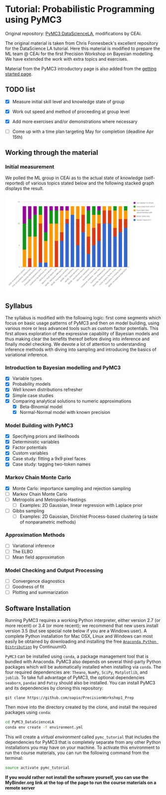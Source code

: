# Tutorial: Probabilistic Programming using PyMC3 

Original repository: [PyMC3 DataScienceLA](https://github.com/fonnesbeck/PyMC3_DataScienceLA), modifications by CEAi.

The original material is taken from Chris Fonnesbeck's excellent repository for the DataScience LA tutorial.  Here this material is modified to prepare the ML team @ CEAi for the first Precision Workshop on Bayesian modelling.  We have extended the work with extra topics and exercises.

Material from the PyMC3 introductory page is also added from the [getting started page](https://github.com/pymc-devs/pymc3/blob/master/docs/source/notebooks/getting_started.ipynb).

## TODO list

- [x] Measure initial skill level and knowledge state of group
- [x] Work out speed and method of proceeding at group level
- [x] Add more exercises and/or demonstrations where necessary
- [ ] Come up with a time plan targeting May for completion (deadline Apr 15th)


## Working through the material

### Initial measurement
We polled the ML group in CEAi as to the actual state of knowledge (self-reported) of various topics stated below and the following stacked graph displays the result.

![Initial group level of knowledge](initial_group_level.png)

## Syllabus

The syllabus is modified with the following logic: first come segments which focus on basic usage patterns of PyMC3 and then on model building, using various more or less advanced tools such as custom factor potentials.  This first allows exploration of the expressive capability of Bayesian models and thus making clear the benefits thereof before diving into inference and finally model checking.  We devote a lot of attention to understanding inference methods with diving into sampling and introducing the basics of variational inference.


### Introduction to Bayesian modelling and PyMC3

- [x] Variable types
- [x] Probability models
- [x] Well known distributions refresher
- [x] Simple case studies
- [x] Comparing analytical solutions to numeric approximations
  - [x] Beta-Binomial model
  - [x] Normal-Normal model with known precision

### Model Building with PyMC3

- [x] Specifying priors and likelihoods
- [x] Deterministic variables
- [x] Factor potentials
- [x] Custom variables
- [x] Case study: fitting a 9x9 pixel faces
- [x] Case study: tagging two-token names

### Markov Chain Monte Carlo

- [x] Monte Carlo: importance sampling and rejection sampling
- [ ] Markov Chain Monte Carlo
- [ ] Metropolis and Metropolis-Hastings
  - [ ] Examples: 2D Gaussian, linear regression with Laplace prior
- [ ] Gibbs sampling
  - [ ] Examples: 2D Gaussian, Dirichlet Process-based clustering (a taste of nonparametric methods)

### Approximation Methods

- [ ] Variational inference
- [ ] The ELBO
- [ ] Mean field approximation

### Model Checking and Output Processing

- [ ] Convergence diagnostics
- [ ] Goodness of fit
- [ ] Plotting and summarization

## Software Installation

Running PyMC3 requires a working Python interpreter, either version 2.7 (or more recent) or 3.4 (or more recent); we recommend that new users install version 3.5 (but see special note below if you are a Windows user). A complete Python installation for Mac OSX, Linux and Windows can most easily be obtained by downloading and installing the free [`Anaconda Python Distribution`](https://www.continuum.io/downloads) by ContinuumIO. 

`PyMC3` can be installed using `conda`, a package management tool that is bundled with Anaconda. PyMC3 also depends on several third-party Python packages which will be automatically installed when installing via `conda`. The four required dependencies are: `Theano`, `NumPy`, `SciPy`, `Matplotlib`, and `joblib`. To take full advantage of PyMC3, the optional dependencies `seaborn`, `pandas` and `Patsy` should also be installed. You can install PyMC3 and its dependencies by cloning this repository:

```
git clone https://github.com/oapio/PrecisionWorkshop1_Prep
```

Then move into the directory created by the clone, and install the required packages using `conda`:

```bash
cd PyMC3_DataScienceLA
conda env create -f environment.yml
```

This will create a *virtual environment* called `pymc_tutorial` that includes the dependencies for PyMC3 that is completely separate from any other Python installations you may have on your machine. To activate this environment to run the course materials, you can run the following command from the terminal:

```bash
source activate pymc_tutorial
```

**If you would rather not install the software yourself, you can use the MyBinder.org link at the top of the page to run the course materials on a remote server**
